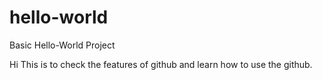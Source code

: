 # hello-world
Basic Hello-World Project 

Hi This is to check the features of github and learn how to use the github.

